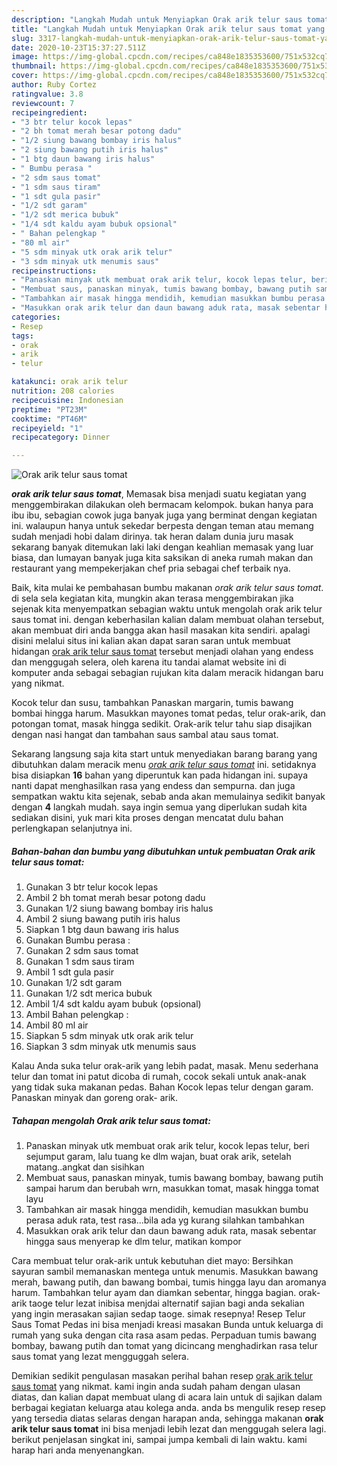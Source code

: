 ```yaml
---
description: "Langkah Mudah untuk Menyiapkan Orak arik telur saus tomat yang mudah"
title: "Langkah Mudah untuk Menyiapkan Orak arik telur saus tomat yang mudah"
slug: 3317-langkah-mudah-untuk-menyiapkan-orak-arik-telur-saus-tomat-yang-mudah
date: 2020-10-23T15:37:27.511Z
image: https://img-global.cpcdn.com/recipes/ca848e1835353600/751x532cq70/orak-arik-telur-saus-tomat-foto-resep-utama.jpg
thumbnail: https://img-global.cpcdn.com/recipes/ca848e1835353600/751x532cq70/orak-arik-telur-saus-tomat-foto-resep-utama.jpg
cover: https://img-global.cpcdn.com/recipes/ca848e1835353600/751x532cq70/orak-arik-telur-saus-tomat-foto-resep-utama.jpg
author: Ruby Cortez
ratingvalue: 3.8
reviewcount: 7
recipeingredient:
- "3 btr telur kocok lepas"
- "2 bh tomat merah besar potong dadu"
- "1/2 siung bawang bombay iris halus"
- "2 siung bawang putih iris halus"
- "1 btg daun bawang iris halus"
- " Bumbu perasa "
- "2 sdm saus tomat"
- "1 sdm saus tiram"
- "1 sdt gula pasir"
- "1/2 sdt garam"
- "1/2 sdt merica bubuk"
- "1/4 sdt kaldu ayam bubuk opsional"
- " Bahan pelengkap "
- "80 ml air"
- "5 sdm minyak utk orak arik telur"
- "3 sdm minyak utk menumis saus"
recipeinstructions:
- "Panaskan minyak utk membuat orak arik telur, kocok lepas telur, beri sejumput garam, lalu tuang ke dlm wajan, buat orak arik, setelah matang..angkat dan sisihkan"
- "Membuat saus, panaskan minyak, tumis bawang bombay, bawang putih sampai harum dan berubah wrn, masukkan tomat, masak hingga tomat layu"
- "Tambahkan air masak hingga mendidih, kemudian masukkan bumbu perasa aduk rata, test rasa...bila ada yg kurang silahkan tambahkan"
- "Masukkan orak arik telur dan daun bawang aduk rata, masak sebentar hingga saus menyerap ke dlm telur, matikan kompor"
categories:
- Resep
tags:
- orak
- arik
- telur

katakunci: orak arik telur 
nutrition: 208 calories
recipecuisine: Indonesian
preptime: "PT23M"
cooktime: "PT46M"
recipeyield: "1"
recipecategory: Dinner

---
```



![Orak arik telur saus tomat](https://img-global.cpcdn.com/recipes/ca848e1835353600/751x532cq70/orak-arik-telur-saus-tomat-foto-resep-utama.jpg)

<b><i>orak arik telur saus tomat</i></b>, Memasak bisa menjadi suatu kegiatan yang menggembirakan dilakukan oleh bermacam kelompok. bukan hanya para ibu ibu, sebagian cowok juga banyak juga yang berminat dengan kegiatan ini. walaupun hanya untuk sekedar berpesta dengan teman atau memang sudah menjadi hobi dalam dirinya. tak heran dalam dunia juru masak sekarang banyak ditemukan laki laki dengan keahlian memasak yang luar biasa, dan lumayan banyak juga kita saksikan di aneka rumah makan dan restaurant yang mempekerjakan chef pria sebagai chef terbaik nya.

Baik, kita mulai ke pembahasan bumbu makanan <i>orak arik telur saus tomat</i>. di sela sela kegiatan kita, mungkin akan terasa menggembirakan jika sejenak kita menyempatkan sebagian waktu untuk mengolah orak arik telur saus tomat ini. dengan keberhasilan kalian dalam membuat olahan tersebut, akan membuat diri anda bangga akan hasil masakan kita sendiri. apalagi disini melalui situs ini kalian akan dapat saran saran untuk membuat hidangan <u>orak arik telur saus tomat</u> tersebut menjadi olahan yang endess dan menggugah selera, oleh karena itu tandai alamat website ini di komputer anda sebagai sebagian rujukan kita dalam meracik hidangan baru yang nikmat.

Kocok telur dan susu, tambahkan Panaskan margarin, tumis bawang bombai hingga harum. Masukkan mayones tomat pedas, telur orak-arik, dan potongan tomat, masak hingga sedikit. Orak-arik telur tahu siap disajikan dengan nasi hangat dan tambahan saus sambal atau saus tomat.


Sekarang langsung saja kita start untuk menyediakan barang barang yang dibutuhkan dalam meracik menu <u><i>orak arik telur saus tomat</i></u> ini. setidaknya bisa disiapkan <b>16</b> bahan yang diperuntuk kan pada hidangan ini. supaya nanti dapat menghasilkan rasa yang endess dan sempurna. dan juga sempatkan waktu kita sejenak, sebab anda akan memulainya sedikit banyak dengan <b>4</b> langkah mudah. saya ingin semua yang diperlukan sudah kita sediakan disini, yuk mari kita proses dengan mencatat dulu bahan perlengkapan selanjutnya ini.

<!--inarticleads1-->

##### Bahan-bahan dan bumbu yang dibutuhkan untuk pembuatan Orak arik telur saus tomat:

1. Gunakan 3 btr telur kocok lepas
1. Ambil 2 bh tomat merah besar potong dadu
1. Gunakan 1/2 siung bawang bombay iris halus
1. Ambil 2 siung bawang putih iris halus
1. Siapkan 1 btg daun bawang iris halus
1. Gunakan  Bumbu perasa :
1. Gunakan 2 sdm saus tomat
1. Gunakan 1 sdm saus tiram
1. Ambil 1 sdt gula pasir
1. Gunakan 1/2 sdt garam
1. Gunakan 1/2 sdt merica bubuk
1. Ambil 1/4 sdt kaldu ayam bubuk (opsional)
1. Ambil  Bahan pelengkap :
1. Ambil 80 ml air
1. Siapkan 5 sdm minyak utk orak arik telur
1. Siapkan 3 sdm minyak utk menumis saus


Kalau Anda suka telur orak-arik yang lebih padat, masak. Menu sederhana telur dan tomat ini patut dicoba di rumah, cocok sekali untuk anak-anak yang tidak suka makanan pedas. Bahan Kocok lepas telur dengan garam. Panaskan minyak dan goreng orak- arik. 

<!--inarticleads2-->

##### Tahapan mengolah Orak arik telur saus tomat:

1. Panaskan minyak utk membuat orak arik telur, kocok lepas telur, beri sejumput garam, lalu tuang ke dlm wajan, buat orak arik, setelah matang..angkat dan sisihkan
1. Membuat saus, panaskan minyak, tumis bawang bombay, bawang putih sampai harum dan berubah wrn, masukkan tomat, masak hingga tomat layu
1. Tambahkan air masak hingga mendidih, kemudian masukkan bumbu perasa aduk rata, test rasa...bila ada yg kurang silahkan tambahkan
1. Masukkan orak arik telur dan daun bawang aduk rata, masak sebentar hingga saus menyerap ke dlm telur, matikan kompor


Cara membuat telur orak-arik untuk kebutuhan diet mayo: Bersihkan sayuran sambil memanaskan mentega untuk menumis. Masukkan bawang merah, bawang putih, dan bawang bombai, tumis hingga layu dan aromanya harum. Tambahkan telur ayam dan diamkan sebentar, hingga bagian. orak-arik taoge telur lezat inibisa menjdai alternatif sajian bagi anda sekalian yang ingin merasakan sajian sedap taoge. simak resepnya! Resep Telur Saus Tomat Pedas ini bisa menjadi kreasi masakan Bunda untuk keluarga di rumah yang suka dengan cita rasa asam pedas. Perpaduan tumis bawang bombay, bawang putih dan tomat yang dicincang menghadirkan rasa telur saus tomat yang lezat mengguggah selera. 

Demikian sedikit pengulasan masakan perihal bahan resep <u>orak arik telur saus tomat</u> yang nikmat. kami ingin anda sudah paham dengan ulasan diatas, dan kalian dapat membuat ulang di acara lain untuk di sajikan dalam berbagai kegiatan keluarga atau kolega anda. anda bs mengulik resep resep yang tersedia diatas selaras dengan harapan anda, sehingga makanan <b>orak arik telur saus tomat</b> ini bisa menjadi lebih lezat dan menggugah selera lagi. berikut penjelasan singkat ini, sampai jumpa kembali di lain waktu. kami harap hari anda menyenangkan.
